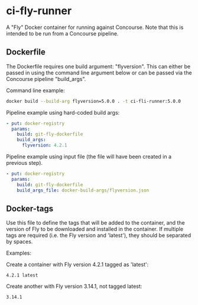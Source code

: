 # ci-fly-runner
A "Fly" Docker container for running against Concourse. Note that this is intended to be run from a Concourse pipeline.

## Dockerfile
The Dockerfile requires one build argument: "flyversion". This can either be passed in using the command line argument below or can be passed via the Concourse pipeline "build_args".

Command line example:
```bash
docker build --build-arg flyversion=5.0.0 . -t ci-fli-runner:5.0.0
```

Pipeline example using hard-coded build args:
```yaml
- put: docker-registry
  params:
    build: git-fly-dockerfile
    build_args:
      flyversion: 4.2.1
```

Pipeline example using input file (the file will have been created in a previous step).
```yaml
- put: docker-registry
  params:
    build: git-fly-dockerfile
    build_args_file: docker-build-args/flyversion.json
```

## Docker-tags
Use this file to define the tags that will be added to the container, and the version of Fly to be downloaded and installed in the container.
If multiple tags are required (i.e. the Fly version and 'latest'), they should be separated by spaces.

Examples:

Create a container with Fly version 4.2.1 tagged as 'latest':
```
4.2.1 latest
```
Create another with Fly version 3.14.1, not tagged latest:
```
3.14.1
```
